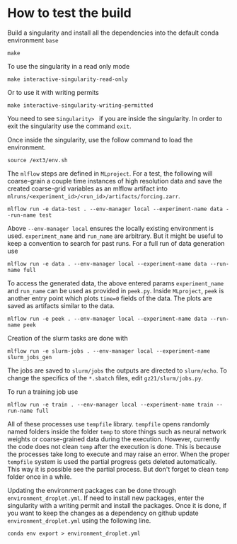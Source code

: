 # How to test the build
Build a singularity and install all the dependencies into the default conda environment `base`
```
make
```
To use the singularity in a read only mode
```
make interactive-singularity-read-only
```
Or to use it with writing permits
```
make interactive-singularity-writing-permitted
```

You need to see `Singularity> ` if you are inside the singularity. In order to exit the singularity
use the command `exit`.

Once inside the singularity, use the follow command to load the environment.
```
source /ext3/env.sh
```

The `mlflow` steps are defined in `MLproject`. For a test, the following will coarse-grain a couple time instances of high resolution data and save the created coarse-grid variables as an mlflow artifact
into `mlruns/<experiment_id>/<run_id>/artifacts/forcing.zarr`. 

```
mlflow run -e data-test . --env-manager local --experiment-name data --run-name test
```
Above `--env-manager local` ensures the locally existing environment is used. `experiment_name` and `run_name` are arbitrary. 
But it might be useful to keep a convention to search for past runs. For a full run of data generation use
```
mlflow run -e data . --env-manager local --experiment-name data --run-name full
```

To access the generated data, the above entered params `experiment_name` and `run_name` can be used as provided in `peek.py`. 
Inside `MLproject`, `peek` is another entry point which plots `time=0` fields of the data. The plots are 
saved as artifacts similar to the data. 

```
mlflow run -e peek . --env-manager local --experiment-name data --run-name peek
```

Creation of the slurm tasks are done with

```
mlflow run -e slurm-jobs . --env-manager local --experiment-name slurm_jobs_gen
```

The jobs are saved to `slurm/jobs` the outputs are directed to `slurm/echo`. 
To change the specifics of the `*.sbatch` files, edit `gz21/slurm/jobs.py`.

To run a training job use 

```
mlflow run -e train . --env-manager local --experiment-name train --run-name full
```

All of these processes use `tempfile` library. `tempfile` opens randomly named folders inside the folder `temp`
to store things such as neural network weights or coarse-grained data during the execution.
However, currently the code does not clean `temp` after the execution is done. This is because
the processes take long to execute and may raise an error. When the proper `tempfile` system is used
the partial progress gets deleted automatically. This way it is possible see the partial process.
But don't forget to clean `temp` folder once in a while.

Updating the environment packages can be done through `environment_droplet.yml`. 
If need to install new packages, enter the singularity with a writing permit and 
install the packages. Once it is done, if you want to keep the changes as a dependency 
on github update `environment_droplet.yml` using the following line.

```
conda env export > environment_droplet.yml
```